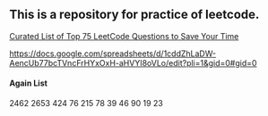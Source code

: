 ## This is a repository for practice of leetcode.

[Curated List of Top 75 LeetCode Questions to Save Your Time](https://www.teamblind.com/post/new-year-gift---curated-list-of-top-75-leetcode-questions-to-save-your-time-OaM1orEU)

https://docs.google.com/spreadsheets/d/1cddZhLaDW-AencUb77bcTVncFrHYxOxH-aHVYI8oVLo/edit?pli=1&gid=0#gid=0

#### Again List

2462
2653
424
76
215
78
39
46
90
19
23